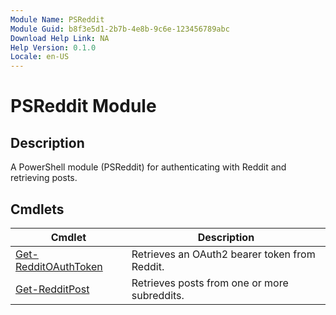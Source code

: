 ```yaml
---
Module Name: PSReddit
Module Guid: b8f3e5d1-2b7b-4e8b-9c6e-123456789abc
Download Help Link: NA
Help Version: 0.1.0
Locale: en-US
---
```


# PSReddit Module
## Description
A PowerShell module (PSReddit) for authenticating with Reddit and retrieving posts.

## Cmdlets

| Cmdlet | Description |
|--------|-------------|
| [Get-RedditOAuthToken](Get-RedditOAuthToken.md) | Retrieves an OAuth2 bearer token from Reddit. |
| [Get-RedditPost](Get-RedditPost.md) | Retrieves posts from one or more subreddits. |
